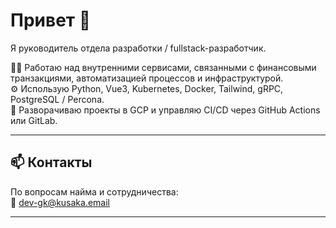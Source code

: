# Привет 👋

Я руководитель отдела разработки / fullstack-разработчик.

👨‍💻 Работаю над внутренними сервисами, связанными с финансовыми транзакциями, автоматизацией процессов и инфраструктурой.  
⚙️ Использую Python, Vue3, Kubernetes, Docker, Tailwind, gRPC, PostgreSQL / Percona.  
🚀 Разворачиваю проекты в GCP и управляю CI/CD через GitHub Actions или GitLab.

---

## 📫 Контакты

По вопросам найма и сотрудничества:  
📧 [dev-gk@kusaka.email](mailto:dev-gk@kusaka.email)

---
